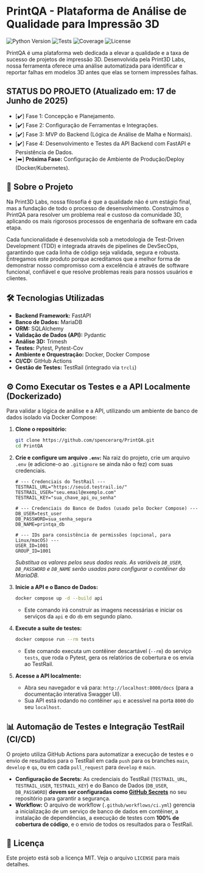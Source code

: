 # PrintQA - Plataforma de Análise de Qualidade para Impressão 3D

![Python Version](https://img.shields.io/badge/Python-3.12+-blue.svg)
![Tests](https://img.shields.io/badge/Testes-Passing-brightgreen)
![Coverage](https://img.shields.io/badge/Cobertura-100%25-brightgreen)
![License](https://img.shields.io/badge/Licença-MIT-blue)

PrintQA é uma plataforma web dedicada a elevar a qualidade e a taxa de sucesso de projetos de impressão 3D. Desenvolvida pela Print3D Labs, nossa ferramenta oferece uma análise automatizada para identificar e reportar falhas em modelos 3D antes que elas se tornem impressões falhas.

## STATUS DO PROJETO (Atualizado em: 17 de Junho de 2025)

* [✔️] Fase 1: Concepção e Planejamento.
* [✔️] Fase 2: Configuração de Ferramentas e Integrações.
* [✔️] Fase 3: MVP do Backend (Lógica de Análise de Malha e Normais).
* [✔️] Fase 4: Desenvolvimento e Testes da API Backend com FastAPI e Persistência de Dados.
* [➡️] **Próxima Fase:** Configuração de Ambiente de Produção/Deploy (Docker/Kubernetes).

## 🚀 Sobre o Projeto

Na Print3D Labs, nossa filosofia é que a qualidade não é um estágio final, mas a fundação de todo o processo de desenvolvimento. Construímos o PrintQA para resolver um problema real e custoso da comunidade 3D, aplicando os mais rigorosos processos de engenharia de software em cada etapa.

Cada funcionalidade é desenvolvida sob a metodologia de Test-Driven Development (TDD) e integrada através de pipelines de DevSecOps, garantindo que cada linha de código seja validada, segura e robusta. Entregamos este produto porque acreditamos que a melhor forma de demonstrar nosso compromisso com a excelência é através de software funcional, confiável e que resolve problemas reais para nossos usuários e clientes.

## 🛠️ Tecnologias Utilizadas

* **Backend Framework:** FastAPI
* **Banco de Dados:** MariaDB
* **ORM:** SQLAlchemy
* **Validação de Dados (API):** Pydantic
* **Análise 3D:** Trimesh
* **Testes:** Pytest, Pytest-Cov
* **Ambiente e Orquestração:** Docker, Docker Compose
* **CI/CD:** GitHub Actions
* **Gestão de Testes:** TestRail (integrado via `trcli`)

## ⚙️ Como Executar os Testes e a API Localmente (Dockerizado)

Para validar a lógica de análise e a API, utilizando um ambiente de banco de dados isolado via Docker Compose:

1. **Clone o repositório:**

    ```bash
    git clone https://github.com/spencerarq/PrintQA.git
    cd PrintQA
    ```

2. **Crie e configure um arquivo `.env`:**
    Na raiz do projeto, crie um arquivo `.env` (e adicione-o ao `.gitignore` se ainda não o fez) com suas credenciais.

    ```env
    # --- Credenciais do TestRail ---
    TESTRAIL_URL="https://seuid.testrail.io/"
    TESTRAIL_USER="seu.email@exemplo.com"
    TESTRAIL_KEY="sua_chave_api_ou_senha"

    # --- Credenciais do Banco de Dados (usado pelo Docker Compose) ---
    DB_USER=test_user
    DB_PASSWORD=sua_senha_segura
    DB_NAME=printqa_db

    # --- IDs para consistência de permissões (opcional, para Linux/macOS) ---
    USER_ID=1001
    GROUP_ID=1001
    ```

    *Substitua os valores pelos seus dados reais. As variáveis `DB_USER`, `DB_PASSWORD` e `DB_NAME` serão usadas para configurar o contêiner do MariaDB.*

3. **Inicie a API e o Banco de Dados:**

    ```bash
    docker compose up -d --build api
    ```

    * Este comando irá construir as imagens necessárias e iniciar os serviços da `api` e do `db` em segundo plano.

4. **Execute a suíte de testes:**

    ```bash
    docker compose run --rm tests
    ```

    * Este comando executa um contêiner descartável (`--rm`) do serviço `tests`, que roda o Pytest, gera os relatórios de cobertura e os envia ao TestRail.

5. **Acesse a API localmente:**
    * Abra seu navegador e vá para: `http://localhost:8000/docs` (para a documentação interativa Swagger UI).
    * Sua API está rodando no contêiner `api` e acessível na porta `8000` do seu `localhost`.

## 📊 Automação de Testes e Integração TestRail (CI/CD)

O projeto utiliza GitHub Actions para automatizar a execução de testes e o envio de resultados para o TestRail em cada `push` para os branches `main`, `develop` e `qa`, ou em cada `pull_request` para `develop` e `main`.

* **Configuração de Secrets:** As credenciais do TestRail (`TESTRAIL_URL`, `TESTRAIL_USER`, `TESTRAIL_KEY`) e do Banco de Dados (`DB_USER`, `DB_PASSWORD`) **devem ser configuradas como [GitHub Secrets](https://docs.github.com/en/actions/security-guides/encrypted-secrets)** no seu repositório para garantir a segurança.
* **Workflow:** O arquivo de workflow (`.github/workflows/ci.yml`) gerencia a inicialização de um serviço de banco de dados em contêiner, a instalação de dependências, a execução de testes com **100% de cobertura de código**, e o envio de todos os resultados para o TestRail.

## 📄 Licença

Este projeto está sob a licença MIT. Veja o arquivo `LICENSE` para mais detalhes.
